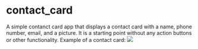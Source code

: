 # contact_card

A simple contanct card app that displays a contact card with a name, phone number, email, and a picture.
It is a starting point without any action buttons or other functionality.
Example of a contact card:
<img src="![](assets/screenshot.png)" width="200">